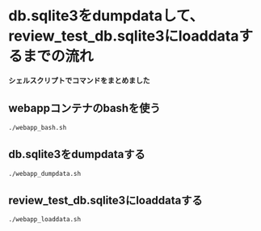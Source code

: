 # db.sqlite3をdumpdataして、review_test_db.sqlite3にloaddataするまでの流れ
**シェルスクリプトでコマンドをまとめました**
## webappコンテナのbashを使う
```
./webapp_bash.sh
```
## db.sqlite3をdumpdataする
```
./webapp_dumpdata.sh
```
## review_test_db.sqlite3にloaddataする
```
./webapp_loaddata.sh
```